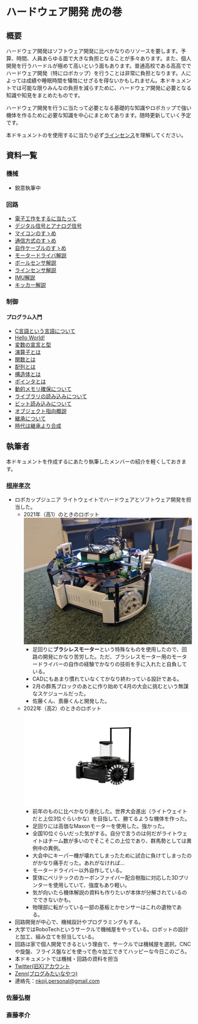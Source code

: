 # ハードウェア開発 虎の巻
## 概要
ハードウェア開発はソフトウェア開発に比べかなりのリソースを要します。予算、時間、人員あらゆる面で大きな負担となることが多々あります。また、個人開発を行うハードルが極めて高いという面もあります。普通高校である高高ででハードウェア開発（特にロボカップ）を行うことは非常に負担となります。人によっては成績や睡眠時間を犠牲にせざるを得ないかもしれません。本ドキュメントでは可能な限りみんなの負担を減らすために、ハードウェア開発に必要となる知識や知見をまとめたものです。

ハードウェア開発を行うに当たって必要となる基礎的な知識やロボカップで強い機体を作るために必要な知識を中心にまとめてあります。随時更新していく予定です。

本ドキュメントのを使用するに当たり必ず[ラインセンス](license.md)を理解してください。

## 資料一覧
### 機械
- 鋭意執筆中

### 回路
- [電子工作をするに当たって](Circuits/before_developing.md)
- [デジタル信号とアナログ信号](Circuits/signal.md)
- [マイコンのすゝめ](Circuits/microcomputer.md)
- [通信方式のすゝめ](Circuits/transmission.md)
- [自作ケーブルのすゝめ](Circuits/make_cable.md)
- [モータードライバ解説](Circuits/motor_driver.md)
- [ボールセンサ解説](Circuits/ball_sensor.md)
- [ラインセンサ解説](Circuits/line_sensor.md)
- [IMU解説](Circuits/imu.md)
- [キッカー解説](Circuits/kicker.md)

### 制御
#### プログラム入門
- [C言語という言語について](Program-intro/about_c.md)
- [Hello World!](Program-intro/hello_world.md)
- [変数の宣言と型](Program-intro/variables_type.md)
- [演算子とは](Program-intro/operator.md)
- [関数とは](Program-intro/function.md)
- [配列とは](Program-intro/array.md)
- [構造体とは](Program-intro/structure.md)
- [ポインタとは](Program-intro/pointer.md)
- [動的メモリ確保について](Program-intro/dynamic_memory.md)
- [ライブラリの読み込みについて](Program-intro/library.md)
- [ビット読み込みについて](Program-intro/bit_operator.md)
- [オブジェクト指向概説](Program-intro/object_programing.md)
- [継承について](Program-intro/inheritance.md)
- [時代は継承より合成](Program-intro/composition.md)

## 執筆者
本ドキュメントを作成するにあたり執筆したメンバーの紹介を軽くしておきます。

### [根岸孝次](https://x.com/negi_robo)
- ロボカップジュニア ライトウェイトでハードウェアとソフトウェア開発を担当した。
    - 2021年（高1）のときのロボット![img](img/robo2021.jpg)
        - 足回りに**ブラシレスモーター**という特殊なものを使用したので、回路の開発にかなり苦労した。ただ、ブラシレスモーター用のモータードライバーの自作の経験でかなりの技術を手に入れたと自負している。
        - CADにもあまり慣れていなくてかなり終わっている設計である。
        - 2月の群馬ブロックのあとに作り始めて4月の大会に挑むという無謀なスケジュールだった。
        - 佐藤くん、斎藤くんと開発した。
    - 2022年（高2）のときのロボット![img](img/robo2022.png)
        - 前年のものに比べかなり進化した。世界大会進出（ライトウェイトだと上位3位ぐらいかな）を目指して、勝てるような機体を作った。
        - 足回りには高価なMaxonモーターを使用した。強かった。
        - 全国10位ぐらいだった気がする。自分で言うのは何だがライトウェイトはチーム数が多いのでそこそこの上位であり、群馬勢としては異例中の異例。
        - 大会中にキーパー機が壊れてしまったために試合に負けてしまったのがかなり痛手だった。あれがなければ...
        - モータードライバー以外自作している。
        - 筐体にペリテックのカーボンファイバー配合樹脂に対応した3Dプリンターを使用していて、強度もあり軽い。
        - 気が向いたら機体解説の資料も作りたいが本体が分解されているのでできないかも。
        - 物理部に転がっている一部の基板とかセンサーはこれの遺物である。
- 回路開発が中心で、機械設計やプログラミングもする。
- 大学ではRoboTechというサークルで機械屋をやっている。ロボットの設計と加工、組み立てを担当している。
- 回路は家で個人開発できるという理由で、サークルでは機械屋を選択。CNCや旋盤、フライス盤などを使って色々加工できてハッピーな今日このごろ。
- 本ドキュメントでは機械・回路の資料を担当
- [Twitter(旧X)アカウント](https://x.com/negi_robo)
- [Zenn(ブログみたいなやつ)](https://zenn.dev/negi_robo)
- 連絡先：[nkoji.personal@gmail.com](<mailto:nkoji.personal@gmail.com>)

### 佐藤弘樹

### 斎藤孝介
